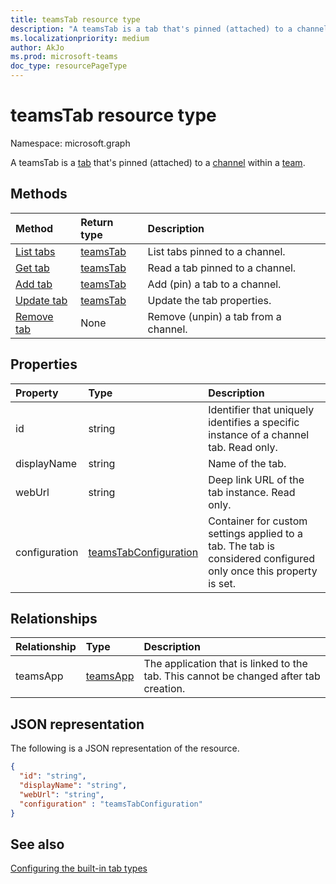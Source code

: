 ```yaml
---
title: teamsTab resource type
description: "A teamsTab is a tab that's pinned (attached) to a channel within a team. "
ms.localizationpriority: medium
author: AkJo
ms.prod: microsoft-teams
doc_type: resourcePageType
---
```


# teamsTab resource type

Namespace: microsoft.graph

A teamsTab is a [tab](../resources/teamstab.md) that's pinned (attached) to a [channel](channel.md) within a [team](team.md). 

## Methods

| Method                                      | Return type             | Description                          |
| :------------------------------------------ | :---------------------- | :----------------------------------- |
| [List tabs](../api/channel-list-tabs.md)    | [teamsTab](teamstab.md) | List tabs pinned to a channel.       |
| [Get tab](../api/channel-get-tabs.md)       | [teamsTab](teamstab.md) | Read a tab pinned to a channel.      |
| [Add tab](../api/channel-post-tabs.md)      | [teamsTab](teamstab.md) | Add (pin) a tab to a channel.        |
| [Update tab](../api/channel-patch-tabs.md)  | [teamsTab](teamstab.md) | Update the tab properties.           |
| [Remove tab](../api/channel-delete-tabs.md) | None                    | Remove (unpin) a tab from a channel. |

## Properties

| Property      | Type                                              | Description                                                                                                      |
| :------------ | :------------------------------------------------ | :--------------------------------------------------------------------------------------------------------------- |
| id            | string                                            | Identifier that uniquely identifies a specific instance of a channel tab. Read only.                             |
| displayName   | string                                            | Name of the tab.                                                                                                 |
| webUrl        | string                                            | Deep link URL of the tab instance. Read only.                                                                    |
| configuration | [teamsTabConfiguration](teamstabconfiguration.md) | Container for custom settings applied to a tab. The tab is considered configured only once this property is set. |

## Relationships

| Relationship | Type                    | Description                                                                           |
| :----------- | :---------------------- | :------------------------------------------------------------------------------------ |
| teamsApp     | [teamsApp](teamsapp.md) | The application that is linked to the tab. This cannot be changed after tab creation. |

## JSON representation

The following is a JSON representation of the resource.

<!-- {
  "blockType": "resource",
  "baseType": "microsoft.graph.entity",
  "@odata.type": "microsoft.graph.teamsTab"
}-->

```json
{  
  "id": "string",
  "displayName": "string",
  "webUrl": "string",
  "configuration" : "teamsTabConfiguration"
}
```

<!-- uuid: 8fcb5dbc-d5aa-4681-8e31-b001d5168d79
2015-10-25 14:57:30 UTC -->

<!-- {
  "type": "#page.annotation",
  "description": "teamsTab resource",
  "keywords": "",
  "section": "documentation",
  "tocPath": ""
}-->

## See also

[Configuring the built-in tab types](/graph/teams-configuring-builtin-tabs)
